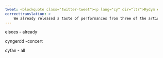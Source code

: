 ```yaml
---
tweet: <blockquote class="twitter-tweet"><p lang="cy" dir="ltr">Rydym eisoes wedi rhyddhau blas o berfformiadau tri o&#39;r artistiaid a&#39;r bandiau fydd yn chwarae yng nghyngerdd Gwerin o Gartref yr Ŵyl AmGen 🏡🎻<br><br>Dim ond un sydd ar ôl . . . 🥳<br><br>Dyma <a href="https://twitter.com/GwilymBowenRhys?ref_src=twsrc%5Etfw">@GwilymBowenRhys</a> 🌟<br><br>🗓 Fe gewch glywed y cyfan nos Iau am 20:00 ⏰ <a href="https://t.co/8hfw7lbhD2">pic.twitter.com/8hfw7lbhD2</a></p>&mdash; Radio Cymru (@BBCRadioCymru) <a href="https://twitter.com/BBCRadioCymru/status/1288481936323817476?ref_src=twsrc%5Etfw">July 29, 2020</a></blockquote> <script async src="https://platform.twitter.com/widgets.js" charset="utf-8"></script>
correcttranslation: >
    We already released a taste of performances from three of the artists and bands who will play at the 'Gwerin o Gartref' concerts at the Amgen festival. Only one remains.... Here is @GwilymBowenRhys. You can hear it all Thursday night at 20:00 
---
```


eisoes - already

cyngerdd -concert

cyfan - all


